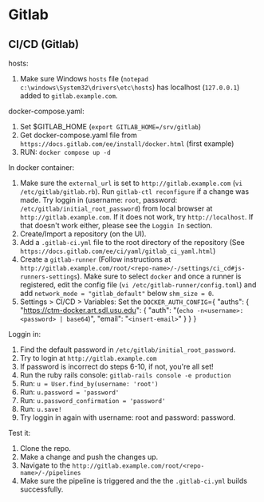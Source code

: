 # Gitlab

## CI/CD (Gitlab)
hosts:
1. Make sure Windows `hosts` file (`notepad c:\windows\System32\drivers\etc\hosts`) has localhost (`127.0.0.1`) added to `gitlab.example.com`.

docker-compose.yaml:
1. Set $GITLAB_HOME (`export GITLAB_HOME=/srv/gitlab`)
2. Get docker-compose.yaml file from `https://docs.gitlab.com/ee/install/docker.html` (first example)
3. RUN: `docker compose up -d`

In docker container:
1. Make sure the `external_url` is set to `http://gitlab.example.com` (`vi /etc/gitlab/gitlab.rb`). Run `gitlab-ctl reconfigure` if a change was made. Try loggin in (username: `root`, password: `/etc/gitlab/initial_root_password`) from local browser at `http://gitlab.example.com`. If it does not work, try `http://localhost`. If that doesn't work either, please see the `Loggin In` section.
2. Create/Import a repository (on the UI).
3. Add a `.gitlab-ci.yml` file to the root directory of the repository (See `https://docs.gitlab.com/ee/ci/yaml/gitlab_ci_yaml.html`)
4. Create a `gitlab-runner` (Follow instructions at `http://gitlab.example.com/root/<repo-name>/-/settings/ci_cd#js-runners-settings`). Make sure to select `docker` and once a runner is registered, edit the config file (`vi /etc/gitlab-runner/config.toml`) and add `network_mode = "gitlab_default"` below `shm_size = 0`.
5. Settings > CI/CD > Variables: Set the `DOCKER_AUTH_CONFIG`={
    "auths": {
        "https://ctm-docker.art.sdl.usu.edu": {
            "auth": "(`echo -n<username>:<password> | base64`)",
            "email": "`<insert-email>`"
        }
    }
}

Loggin in:
1. Find the default password in `/etc/gitlab/initial_root_password`.
2. Try to login at `http://gitlab.example.com`
3. If password is incorrect do steps 6-10, if not, you're all set!
4. Run the ruby rails console: `gitlab-rails console -e production`
5. Run: `u = User.find_by(username: 'root')`
6. Run: `u.password = 'password'`
7. Run: `u.password_confirmation = 'password'`
8. Run: `u.save!`
9. Try loggin in again with username: root and password: password.

Test it:
1. Clone the repo.
2. Make a change and push the changes up.
3. Navigate to the `http://gitlab.example.com/root/<repo-name>/-/pipelines`
4. Make sure the pipeline is triggered and the the `.gitlab-ci.yml` builds successfully.

